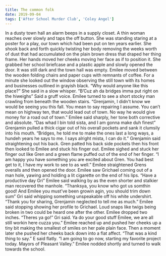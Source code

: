 ```yaml
---
title: The common folk
date: 2019-09-04
tags: ['After School Murder Club', 'Coley Angel']
---
```


In a dusty town hall an alarm beeps in a supply closet. A thin woman reaches over slowly and taps the off button. She was standing staring at a poster for a play, our town which had been put on ten years earlier. She shook back and forth quickly twisting her body removing the weeks worth of dust that had accumulated on the plain brown dress that draped her thing frame. Her hands moved her cheeks moving her face as if to position it. She grabbed her school briefcase and a plastic apple and slowly opened the door. It was still dark and the town hall was empty. Emilee moved between the wooden folding chairs and paper cups with remnants of coffee. For a minute she looked out the window observing the still town with its homes and businesses outlined in grayish black. “Why would anyone like this place?” She said in a slow whisper. “B’Cuz ah da bridges imma put right on the hiweighs” Said a gruff voice. Emilee turned to see a short stocky man crawling from beneath the wooden stairs. “Grenjamin, I didn't know we would be seeing you this fall. You mean to say repairing I assume. You can’t mean on highway ten, that would lead out of town. No way he would give money for a road out of town.” Emilee said sharply, her tone both corrective and absolute. “Das whad I bin told sista, and I am gonna make duh finest” Grenjamin pulled a thick cigar out of his overall pockets and sank it clumsily into his mouth. “Bridges, he told me to make the ones last a long ways, a hundeh years he says to me. I says alright mista, I can do it.” Grenjamin said straightening out his back. Gren patted his back side pockets then his front then looked to Emilee and stuck his finger out. Emilee sighed and stuck her finger out like Gren and a green flame puffed out of the end of her finger. “I am happy you have something you are excited about Gren. You had best get to it, I have my work to see to as well.” Emilee straightened Grens overalls and then opened the door. Emilee saw Grichael coming out of a man hole, yawing and holding a lit cigarette on the end of his lips. “Have a productive day Gri” Emilee said walking by as the even shorter and stalkier man recovered the manhole. “Thanksya, you know who got us somthin good! And Emilee you must’ve been growin agin, you should trim down sum” Gri said whipping something unspeakable off his white undershirt. “Thank you for sharing, Grenjamin neglected to tell me as much.” Emilee said stopping showing her profile to Grichael. Loud snaps like twigs being broken in two could be heard one after the other. Emilee dropped two inches. “Theres ya go!” Gri said. Ya do your good stuff Emilee, we are all still workin here cuzza you.” Emilee reached up and pushed her cheeks up a tiny bit making the smallest of smiles on her pale plain face. Then a moment later she pushed her cheeks back down into a flat affect. “That was a kind thing to say.” E said flatly. “I am going to go now, starting my favorite project today. Mayors of Pleasant Valley.” Emilee nodded shortly and turned to walk towards the school.
